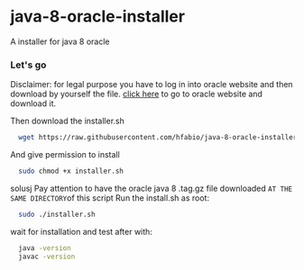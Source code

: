 # java-8-oracle-installer

A installer for java 8 oracle

### Let's go

Disclaimer: for legal purpose you have to log in into oracle website and then download by yourself the file.
[click here](https://www.oracle.com/webapps/redirect/signon?nexturl=https://download.oracle.com/otn/java/jdk/8u251-b08/3d5a2bb8f8d4428bbe94aed7ec7ae784/jdk-8u251-linux-x64.tar.gz) to go to oracle website and download it.

Then download the installer.sh

```bash
  wget https://raw.githubusercontent.com/hfabio/java-8-oracle-installer/master/installer.sh
```

And give permission to install

```bash
  sudo chmod +x installer.sh
```

solusj
Pay attention to have the oracle java 8 .tag.gz file downloaded `AT THE SAME DIRECTORY`of this script
Run the install.sh as root:

```bash
  sudo ./installer.sh
```

wait for installation and test after with:

```bash
  java -version
  javac -version
```
